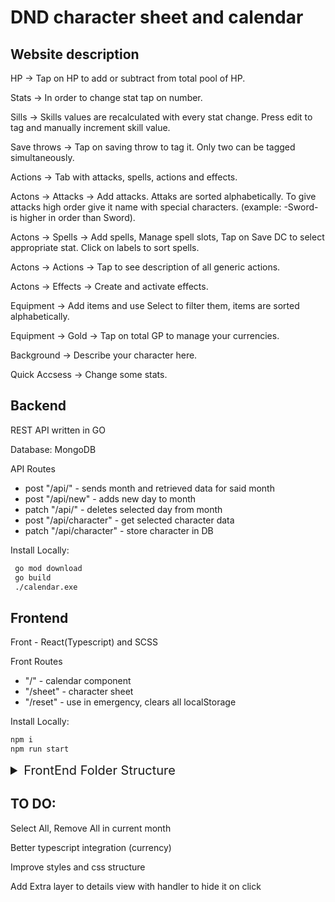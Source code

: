 # DND character sheet and calendar

## Website description

HP -> Tap on HP to add or subtract from total pool of HP.

Stats -> In order to change stat tap on number.

Sills -> Skills values are recalculated with every stat change. Press edit to tag and manually increment skill value.

Save throws -> Tap on saving throw to tag it. Only two can be tagged simultaneously.

Actions -> Tab with attacks, spells, actions and effects.

Actons -> Attacks -> Add attacks. Attaks are sorted alphabetically. To give attacks high order give it name with special characters. (example: -Sword- is higher in order than Sword).

Actons -> Spells -> Add spells, Manage spell slots, Tap on Save DC to select appropriate stat. Click on labels to sort spells.

Actons -> Actions -> Tap to see description of all generic actions.

Actons -> Effects -> Create and activate effects.

Equipment -> Add items and use Select to filter them, items are sorted alphabetically.

Equipment -> Gold -> Tap on total GP to manage your currencies.

Background -> Describe your character here.

Quick Accsess -> Change some stats.

## Backend

REST API written in GO 

Database: MongoDB

API Routes

- post "/api/" - sends month and retrieved data for said month
- post "/api/new" - adds new day to month
- patch "/api/" - deletes selected day from month
- post "/api/character" - get selected character data
- patch "/api/character" - store character in DB

Install Locally:

```sh
 go mod download
 go build
 ./calendar.exe
```

## Frontend

Front - React(Typescript) and SCSS

Front Routes

- "/" - calendar component
- "/sheet" - character sheet
- "/reset" - use in emergency, clears all localStorage

Install Locally:

```sh
npm i
npm run start
```

<details><summary style="font-size: 20px">FrontEnd Folder Structure</summary>
<p>CLI command: tree /F >tree.txt</p>

```
.
│   App.tsx
│   index.tsx
│   react-app-env.d.ts
│   serviceWorker.ts
│   tree.txt
├───assets
│       GitHub-Mark-64px.png
│       icons8-trash.svg
│       index.css
│       Roboto-Light.ttf
│       UI_icon_expand.svg
├───Calendar
│   │   Calendar.scss
│   │   Calendar.tsx
│   │   index.ts
│   ├───Footer
│   │       index.tsx
│   ├───Month
│   │       Days.tsx
│   │       index.tsx
│   └───Players
│           index.tsx
├───CharacterSheet
│   │   CharacterSheet.tsx
│   │   CurrentComponent.tsx
│   │   index.ts
│   │   styles.scss
│   │   variables.scss
│   ├───AllActions
│   │   │   AllActions.tsx
│   │   │   index.ts
│   │   │   styles.scss
│   │   ├───Actions
│   │   │       index.tsx
│   │   ├───Attacks
│   │   │       AddAttack.tsx
│   │   │       index.tsx
│   │   ├───Effects
│   │   │       AddEffect.tsx
│   │   │       index.tsx
│   │   └───Spells
│   │           AddSpell.tsx
│   │           index.tsx
│   │           SpellSlots.tsx
│   ├───Equipment
│   │       AddEquipment.tsx
│   │       Gold.tsx
│   │       index.tsx
│   │       styles.scss
│   ├───QuickAccess
│   │       ChangeUserAndData.tsx
│   │       index.tsx
│   │       styles.scss
│   ├───SavingThrows
│   │       index.tsx
│   │       styles.scss
│   │       ThrowsValues.tsx
│   ├───Skills
│   │       index.tsx
│   │       Skill.tsx
│   │       styles.scss
│   ├───Stats
│   │       index.tsx
│   │       StatsSelect.tsx
│   │       styles.scss
│   ├───Story
│   │       index.tsx
│   │       styles.scss
│   └───TopDisplay
│           index.tsx
│           styles.scss
├───components
│       InputField.tsx
│       InputNumber.tsx
│       Reset.tsx
│       StatButtons.tsx
│       TextAreaField.tsx
├───context
│   └───Character
│           index.tsx
│           reducer.ts
├───hooks
│   └───useCalendar
│           index.ts
├───Services
│   ├───CharacterMethods
│   │       index.ts
│   ├───FetchAPI
│   │       index.ts
│   └───History
│           index.ts
├───tests
│       App.test.tsx
│       setupTests.ts
└───ts
        interfaces.ts
```
</P>
</details>

## TO DO:

Select All, Remove All in current month

Better typescript integration (currency)

Improve styles and css structure

Add Extra layer to details view with handler to hide it on click

